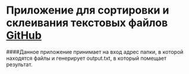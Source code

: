 # Приложение для сортировки и склеивания текстовых файлов [GitHub](https://github.com/Cecylb/FileCombiner)

####Данное приложение принимает на вход адрес папки, в которой находятся файлы и генерирует output.txt, в который помещает результат.
